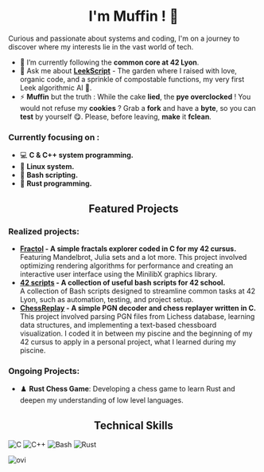 # <h1 align="center">I'm Muffin ! 🧁</h1>

<p>Curious and passionate about systems and coding, I'm on a journey to discover where my interests lie in the vast world of tech.</p>

- 🌱 I’m currently following the **common core at 42 Lyon**.
- 💬 Ask me about **[LeekScript](https://leekwars.com/encyclopedia/en/LeekScript)** - The garden where I raised with love, organic code, and a sprinkle of compostable functions, my very first Leek algorithmic AI 🥬.
- ⚡ **Muffin** but the truth : While the cake **lied**, the **pye overclocked** ! You would not refuse my **cookies** ? Grab a **fork** and have a **byte**, so you can **test** by yourself 😋. Please, before leaving, **make** it **fclean**.

### Currently focusing on :

- 💻 **C & C++ system programming.**
- 🐧 **Linux system.**
- 📜 **Bash scripting.**
- 🦀 **Rust programming.**

<h2 align="center">Featured Projects</h2>

### Realized projects:
<ul>
    <li><strong><a href="https://github.com/dArchMuffin/fract-ol">Fractol</a> - A simple fractals explorer coded in C for my 42 cursus.</strong></li>
    Featuring Mandelbrot, Julia sets and a lot more. This project involved optimizing rendering algorithms for performance and creating an interactive user interface using the MinilibX graphics library.
    <li><strong><a href="https://github.com/dArchMuffin/42_scripts">42 scripts</a> - A collection of useful bash scripts for 42 school.</strong></li>
A collection of Bash scripts designed to streamline common tasks at 42 Lyon, such as automation, testing, and project setup.
    <li><strong><a href="https://github.com/dArchMuffin/ChessReplay">ChessReplay</a> - A simple PGN decoder and chess replayer written in C.</strong></li>
This project involved parsing PGN files from Lichess database, learning data structures, and implementing a text-based chessboard visualization. I coded it in between my piscine and the beginning of my 42 cursus to apply in a personal project, what I learned during my piscine.
</ul>

### Ongoing Projects:
- ♟️ **Rust Chess Game**: Developing a chess game to learn Rust and deepen my understanding of low level languages.

<h2 align="center">Technical Skills</h2>
<p>
  <img src="https://img.shields.io/badge/C-00599C?style=for-the-badge&logo=c&logoColor=white" alt="C">
  <img src="https://img.shields.io/badge/C%2B%2B-00599C?style=for-the-badge&logo=c%2B%2B&logoColor=white" alt="C++">
  <img src="https://img.shields.io/badge/Bash-4EAA25?style=for-the-badge&logo=gnu-bash&logoColor=white" alt="Bash">
  <img src="https://img.shields.io/badge/Rust-000000?style=for-the-badge&logo=rust&logoColor=white" alt="Rust">
</p>
<img src="https://github-readme-stats.vercel.app/api/top-langs?username=darchmuffin&show_icons=true&locale=en&layout=compact&theme=chartreuse-dark" alt="ovi" />

